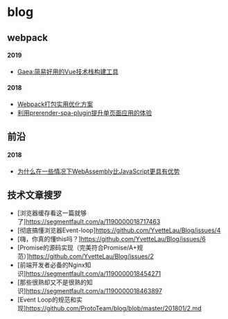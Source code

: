 # blog


## webpack

#### 2019
* [Gaea:简易好用的Vue技术栈构建工具](https://github.com/wangnan19900401/blog/issues/4)
#### 2018
* [Webpack打包实用优化方案](https://github.com/wangnan19900401/blog/issues/1)
* [利用prerender-spa-plugin提升单页面应用的体验](https://github.com/wangnan19900401/blog/issues/3)





## 前沿
#### 2018
* [为什么在一些情况下WebAssembly比JavaScript更具有优势](https://github.com/wangnan19900401/blog/issues/2)


## 技术文章搜罗
* [浏览器缓存看这一篇就够了]https://segmentfault.com/a/1190000018717463
* [彻底搞懂浏览器Event-loop]https://github.com/YvetteLau/Blog/issues/4
* [嗨，你真的懂this吗？]https://github.com/YvetteLau/Blog/issues/6
* [Promise的源码实现（完美符合Promise/A+规范）]https://github.com/YvetteLau/Blog/issues/2
* [前端开发者必备的Nginx知识]https://segmentfault.com/a/1190000018454271
* [那些很熟却又不是很熟的知识]https://segmentfault.com/a/1190000018463897
* [Event Loop的规范和实现]https://github.com/ProtoTeam/blog/blob/master/201801/2.md




